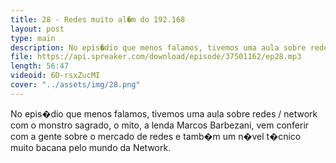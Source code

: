 ```yaml
---
title: 28 - Redes muito al�m do 192.168
layout: post
type: main
description: No epis�dio que menos falamos, tivemos uma aula sobre redes / network com o monstro sagrado, o mito, a lenda Marcos Barbezani, vem conferir com a gente sobre o mercado de redes e tamb�m um n�vel t�cnico muito bacana pelo mundo da Network.
file: https://api.spreaker.com/download/episode/37501162/ep28.mp3
length: 56:47
videoid: 6D-rsxZucMI
cover: "../assets/img/28.png"
---
```


No epis�dio que menos falamos, tivemos uma aula sobre redes / network com o monstro sagrado, o mito, a lenda Marcos Barbezani, vem conferir com a gente sobre o mercado de redes e tamb�m um n�vel t�cnico muito bacana pelo mundo da Network.